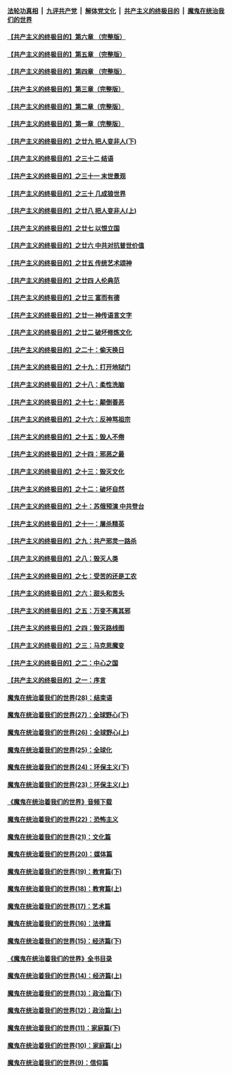 ####  [法轮功真相](../../../../basic/blob/master/README.md?t=04231901) &nbsp;|&nbsp; [九评共产党](../../../../9ping.md/blob/master/README.md?t=04231901) &nbsp;|&nbsp; [解体党文化](../../../../jtdwh.md/blob/master/README.md?t=04231901)  &nbsp;|&nbsp; [共产主义的终极目的](../../../../gczydzjmd.md/blob/master/README.md?t=04231901) &nbsp;|&nbsp; [魔鬼在统治我们的世界](../../../../mgztzwmdsj.md/blob/master/README.md?t=04231901) 

#### [【共产主义的终极目的】第六章 （完整版）](../pages/nsc422/n11428913.md?t=04231901) 

#### [【共产主义的终极目的】第五章 （完整版）](../pages/nsc422/n11428912.md?t=04231901) 

#### [【共产主义的终极目的】第四章 （完整版）](../pages/nsc422/n11428907.md?t=04231901) 

#### [【共产主义的终极目的】第三章（完整版）](../pages/nsc422/n11428848.md?t=04231901) 

#### [【共产主义的终极目的】第二章（完整版）](../pages/nsc422/n11428831.md?t=04231901) 

#### [【共产主义的终极目的】第一章（完整版）](../pages/nsc422/n11417651.md?t=04231901) 

#### [【共产主义的终极目的】之廿九 把人变非人(下)](../pages/nsc422/n11344140.md?t=04231901) 

#### [【共产主义的终极目的】之三十二 结语](../pages/nsc422/n11360535.md?t=04231901) 

#### [【共产主义的终极目的】之三十一 末世景观](../pages/nsc422/n11351129.md?t=04231901) 

#### [【共产主义的终极目的】之三十 几成狼世界](../pages/nsc422/n11348280.md?t=04231901) 

#### [【共产主义的终极目的】之廿八 把人变非人(上)](../pages/nsc422/n11340492.md?t=04231901) 

#### [【共产主义的终极目的】之廿七 以恨立国](../pages/nsc422/n11336944.md?t=04231901) 

#### [【共产主义的终极目的】之廿六 中共对抗普世价值](../pages/nsc422/n11324785.md?t=04231901) 

#### [【共产主义的终极目的】之廿五 传统艺术颂神](../pages/nsc422/n11296396.md?t=04231901) 

#### [【共产主义的终极目的】之廿四 人伦典范](../pages/nsc422/n11296397.md?t=04231901) 

#### [【共产主义的终极目的】之廿三 富而有德](../pages/nsc422/n11283598.md?t=04231901) 

#### [【共产主义的终极目的】之廿一 神传语言文字](../pages/nsc422/n11263265.md?t=04231901) 

#### [【共产主义的终极目的】之廿二 破坏修炼文化](../pages/nsc422/n11245728.md?t=04231901) 

#### [【共产主义的终极目的】之二十：偷天换日](../pages/nsc422/n11238846.md?t=04231901) 

#### [【共产主义的终极目的】之十九：打开地狱门](../pages/nsc422/n11206376.md?t=04231901) 

#### [【共产主义的终极目的】之十八：柔性洗脑](../pages/nsc422/n11199994.md?t=04231901) 

#### [【共产主义的终极目的】之十七：颠倒善恶](../pages/nsc422/n11179782.md?t=04231901) 

#### [【共产主义的终极目的】之十六：反神骂祖宗](../pages/nsc422/n11166798.md?t=04231901) 

#### [【共产主义的终极目的】之十五：毁人不倦](../pages/nsc422/n11166792.md?t=04231901) 

#### [【共产主义的终极目的】之十四：邪恶之最](../pages/nsc422/n11150249.md?t=04231901) 

#### [【共产主义的终极目的】之十三：毁灭文化](../pages/nsc422/n11135227.md?t=04231901) 

#### [【共产主义的终极目的】之十二：破坏自然](../pages/nsc422/n11135214.md?t=04231901) 

#### [【共产主义的终极目的】之十：苏俄预演 中共登台](../pages/nsc422/n11118424.md?t=04231901) 

#### [【共产主义的终极目的】之十一：屠杀精英](../pages/nsc422/n11118442.md?t=04231901) 

#### [【共产主义的终极目的】之九：共产邪灵一路杀](../pages/nsc422/n11114139.md?t=04231901) 

#### [【共产主义的终极目的】之八：毁灭人类](../pages/nsc422/n11108503.md?t=04231901) 

#### [【共产主义的终极目的】之七：受苦的还是工农](../pages/nsc422/n11101809.md?t=04231901) 

#### [【共产主义的终极目的】之六：甜头和苦头](../pages/nsc422/n11096971.md?t=04231901) 

#### [【共产主义的终极目的】之五：万变不离其邪](../pages/nsc422/n11091285.md?t=04231901) 

#### [【共产主义的终极目的】之四：毁灭路线图](../pages/nsc422/n11086284.md?t=04231901) 

#### [【共产主义的终极目的】之三：马克思魔变](../pages/nsc422/n11061941.md?t=04231901) 

#### [【共产主义的终极目的】之二：中心之国](../pages/nsc422/n11047728.md?t=04231901) 

#### [【共产主义的终极目的】之一：序言](../pages/nsc422/n11086077.md?t=04231901) 

#### [魔鬼在统治着我们的世界(28)：结束语](../pages/nsc422/n10936246.md?t=04231901) 

#### [魔鬼在统治着我们的世界(27)：全球野心(下)](../pages/nsc422/n10928319.md?t=04231901) 

#### [魔鬼在统治着我们的世界(26)：全球野心(上)](../pages/nsc422/n10900318.md?t=04231901) 

#### [魔鬼在统治着我们的世界(25)：全球化](../pages/nsc422/n10788205.md?t=04231901) 

#### [魔鬼在统治着我们的世界(24)：环保主义(下)](../pages/nsc422/n10695307.md?t=04231901) 

#### [魔鬼在统治着我们的世界(23)：环保主义(上)](../pages/nsc422/n10688613.md?t=04231901) 

#### [《魔鬼在统治着我们的世界》音频下载](../pages/nsc422/n10635553.md?t=04231901) 

#### [魔鬼在统治着我们的世界(22)：恐怖主义](../pages/nsc422/n10614727.md?t=04231901) 

#### [魔鬼在统治着我们的世界(21)：文化篇](../pages/nsc422/n10597706.md?t=04231901) 

#### [魔鬼在统治着我们的世界(20)：媒体篇](../pages/nsc422/n10586579.md?t=04231901) 

#### [魔鬼在统治着我们的世界(19)：教育篇(下)](../pages/nsc422/n10564808.md?t=04231901) 

#### [魔鬼在统治着我们的世界(18)：教育篇(上)](../pages/nsc422/n10526970.md?t=04231901) 

#### [魔鬼在统治着我们的世界(17)：艺术篇](../pages/nsc422/n10499093.md?t=04231901) 

#### [魔鬼在统治着我们的世界(16)：法律篇](../pages/nsc422/n10485969.md?t=04231901) 

#### [魔鬼在统治着我们的世界(15)：经济篇(下)](../pages/nsc422/n10469975.md?t=04231901) 

#### [《魔鬼在统治着我们的世界》全书目录](../pages/nsc422/n10464261.md?t=04231901) 

#### [魔鬼在统治着我们的世界(14)：经济篇(上)](../pages/nsc422/n10457370.md?t=04231901) 

#### [魔鬼在统治着我们的世界(13)：政治篇(下)](../pages/nsc422/n10448270.md?t=04231901) 

#### [魔鬼在统治着我们的世界(12)：政治篇(上)](../pages/nsc422/n10444576.md?t=04231901) 

#### [魔鬼在统治着我们的世界(11)：家庭篇(下)](../pages/nsc422/n10440961.md?t=04231901) 

#### [魔鬼在统治着我们的世界(10)：家庭篇(上)](../pages/nsc422/n10435448.md?t=04231901) 

#### [魔鬼在统治着我们的世界(9)：信仰篇](../pages/nsc422/n10432159.md?t=04231901) 

